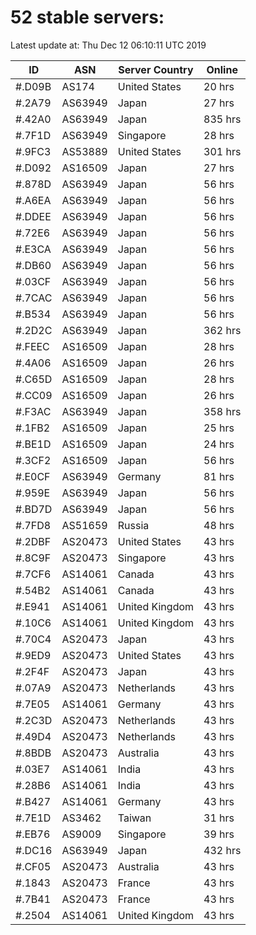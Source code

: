# 52 stable servers:

Latest update at: Thu Dec 12 06:10:11 UTC 2019

| ID | ASN | Server Country | Online |
| -- | --- | -------------- | ------ |
| #.D09B | AS174 | United States | 20 hrs |
| #.2A79 | AS63949 | Japan | 27 hrs |
| #.42A0 | AS63949 | Japan | 835 hrs |
| #.7F1D | AS63949 | Singapore | 28 hrs |
| #.9FC3 | AS53889 | United States | 301 hrs |
| #.D092 | AS16509 | Japan | 27 hrs |
| #.878D | AS63949 | Japan | 56 hrs |
| #.A6EA | AS63949 | Japan | 56 hrs |
| #.DDEE | AS63949 | Japan | 56 hrs |
| #.72E6 | AS63949 | Japan | 56 hrs |
| #.E3CA | AS63949 | Japan | 56 hrs |
| #.DB60 | AS63949 | Japan | 56 hrs |
| #.03CF | AS63949 | Japan | 56 hrs |
| #.7CAC | AS63949 | Japan | 56 hrs |
| #.B534 | AS63949 | Japan | 56 hrs |
| #.2D2C | AS63949 | Japan | 362 hrs |
| #.FEEC | AS16509 | Japan | 28 hrs |
| #.4A06 | AS16509 | Japan | 26 hrs |
| #.C65D | AS16509 | Japan | 28 hrs |
| #.CC09 | AS16509 | Japan | 26 hrs |
| #.F3AC | AS63949 | Japan | 358 hrs |
| #.1FB2 | AS16509 | Japan | 25 hrs |
| #.BE1D | AS16509 | Japan | 24 hrs |
| #.3CF2 | AS16509 | Japan | 56 hrs |
| #.E0CF | AS63949 | Germany | 81 hrs |
| #.959E | AS63949 | Japan | 56 hrs |
| #.BD7D | AS63949 | Japan | 56 hrs |
| #.7FD8 | AS51659 | Russia | 48 hrs |
| #.2DBF | AS20473 | United States | 43 hrs |
| #.8C9F | AS20473 | Singapore | 43 hrs |
| #.7CF6 | AS14061 | Canada | 43 hrs |
| #.54B2 | AS14061 | Canada | 43 hrs |
| #.E941 | AS14061 | United Kingdom | 43 hrs |
| #.10C6 | AS14061 | United Kingdom | 43 hrs |
| #.70C4 | AS20473 | Japan | 43 hrs |
| #.9ED9 | AS20473 | United States | 43 hrs |
| #.2F4F | AS20473 | Japan | 43 hrs |
| #.07A9 | AS20473 | Netherlands | 43 hrs |
| #.7E05 | AS14061 | Germany | 43 hrs |
| #.2C3D | AS20473 | Netherlands | 43 hrs |
| #.49D4 | AS20473 | Netherlands | 43 hrs |
| #.8BDB | AS20473 | Australia | 43 hrs |
| #.03E7 | AS14061 | India | 43 hrs |
| #.28B6 | AS14061 | India | 43 hrs |
| #.B427 | AS14061 | Germany | 43 hrs |
| #.7E1D | AS3462 | Taiwan | 31 hrs |
| #.EB76 | AS9009 | Singapore | 39 hrs |
| #.DC16 | AS63949 | Japan | 432 hrs |
| #.CF05 | AS20473 | Australia | 43 hrs |
| #.1843 | AS20473 | France | 43 hrs |
| #.7B41 | AS20473 | France | 43 hrs |
| #.2504 | AS14061 | United Kingdom | 43 hrs |

